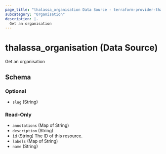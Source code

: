 ```yaml
---
page_title: "thalassa_organisation Data Source - terraform-provider-thalassa"
subcategory: "Organisation"
description: |-
  Get an organisation
---
```


# thalassa_organisation (Data Source)

Get an organisation



<!-- schema generated by tfplugindocs -->
## Schema

### Optional

- `slug` (String)

### Read-Only

- `annotations` (Map of String)
- `description` (String)
- `id` (String) The ID of this resource.
- `labels` (Map of String)
- `name` (String) 